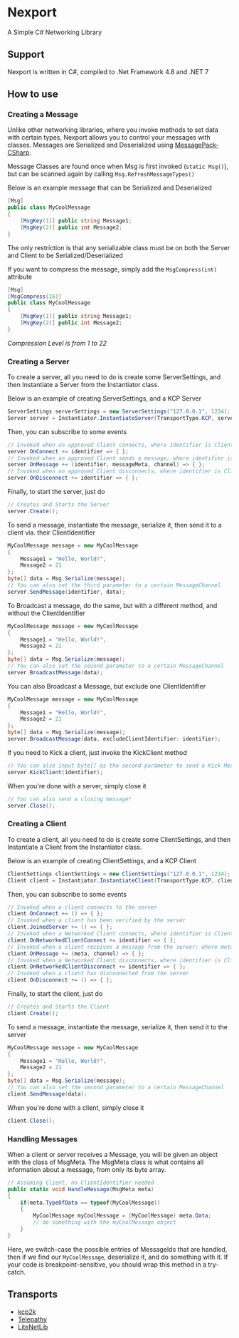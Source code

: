 # Nexport
A Simple C# Networking Library

## Support

Nexport is written in C#, compiled to .Net Framework 4.8 and .NET 7

## How to use

### Creating a Message

Unlike other networking libraries, where you invoke methods to set data with certain types, Nexport allows you to control your messages with classes. Messages are Serialized and Deserialized using [MessagePack-CSharp](https://github.com/neuecc/MessagePack-CSharp).

Message Classes are found once when Msg is first invoked (`static Msg()`), but can be scanned again by calling `Msg.RefreshMessageTypes()`

Below is an example message that can be Serialized and Deserialized

```cs
[Msg]
public class MyCoolMessage
{
    [MsgKey(1)] public string Message1;
    [MsgKey(2)] public int Message2;
}
```

The only restriction is that any serializable class must be on both the Server and Client to be Serialized/Deserialized

If you want to compress the message, simply add the `MsgCompress(int)` attribute

```cs
[Msg]
[MsgCompress(16)]
public class MyCoolMessage
{
    [MsgKey(1)] public string Message1;
    [MsgKey(2)] public int Message2;
}
```

*Compression Level is from 1 to 22*

### Creating a Server

To create a server, all you need to do is create some ServerSettings, and then Instantiate a Server from the Instantiator class.

Below is an example of creating ServerSettings, and a KCP Server

```cs
ServerSettings serverSettings = new ServerSettings("127.0.0.1", 1234);
Server server = Instantiator.InstantiateServer(TransportType.KCP, serverSettings);
```

Then, you can subscribe to some events

```cs
// Invoked when an approved Client connects, where identifier is ClientIdentifier
server.OnConnect += identifier => { };
// Invoked when an approved Client sends a message; where identifier is ClientIdentifier, messageMeta is MsgMeta, and channel is MessageChannel (if available)
server.OnMessage += (identifier, messageMeta, channel) => { };
// Invoked when an approved Client disconnects, where identifier is ClientIdentifier
server.OnDisconnect += identifier => { };
```

Finally, to start the server, just do

```cs
// Creates and Starts the Server
server.Create();
```

To send a message, instantiate the message, serialize it, then send it to a client via. their ClientIdentifier

```cs
MyCoolMessage message = new MyCoolMessage
{
    Message1 = "Hello, World!",
    Message2 = 21
};
byte[] data = Msg.Serialize(message);
// You can also set the third parameter to a certain MessageChannel
server.SendMessage(identifier, data);
```

To Broadcast a message, do the same, but with a different method, and without the ClientIdentifier

```cs
MyCoolMessage message = new MyCoolMessage
{
    Message1 = "Hello, World!",
    Message2 = 21
};
byte[] data = Msg.Serialize(message);
// You can also set the second parameter to a certain MessageChannel
server.BroadcastMessage(data);
```

You can also Broadcast a Message, but exclude one ClientIdentifier

```cs
MyCoolMessage message = new MyCoolMessage
{
    Message1 = "Hello, World!",
    Message2 = 21
};
byte[] data = Msg.Serialize(message);
server.BroadcastMessage(data, excludeClientIdentifier: identifier);
```

If you need to Kick a client, just invoke the KickClient method

```cs
// You can also input byte[] as the second parameter to send a Kick Message
server.KickClient(identifier);
```

When you're done with a server, simply close it

```cs
// You can also send a closing message!
server.Close();
```

### Creating a Client

To create a client, all you need to do is create some ClientSettings, and then Instantiate a Client from the Instantiator class.

Below is an example of creating ClientSettings, and a KCP Client

```cs
ClientSettings clientSettings = new ClientSettings("127.0.0.1", 1234);
Client client = Instantiator.InstantiateClient(TransportType.KCP, clientSettings);
```

Then, you can subscribe to some events

```cs
// Invoked when a client connects to the server
client.OnConnect += () => { };
// Invoked when a client has been verified by the server
client.JoinedServer += () => { };
// Invoked when a Networked Client connects, where identifier is ClientIdentifier
client.OnNetworkedClientConnect += identifier => { };
// Invoked when a client receives a message from the server; where meta is MsgMeta, and channel is MessageChannel
client.OnMessage += (meta, channel) => { };
// Invoked when a Networked Client disconnects, where identifier is ClientIdentifier
client.OnNetworkedClientDisconnect += identifier => { };
// Invoked when a client has disconnected from the server
client.OnDisconnect += () => { };
```

Finally, to start the client, just do

```cs
// Creates and Starts the Client
client.Create();
```

To send a message, instantiate the message, serialize it, then send it to the server

```cs
MyCoolMessage message = new MyCoolMessage
{
    Message1 = "Hello, World!",
    Message2 = 21
};
byte[] data = Msg.Serialize(message);
// You can also set the second parameter to a certain MessageChannel
client.SendMessage(data);
```

When you're done with a client, simply close it

```cs
client.Close();
```

### Handling Messages

When a client or server receives a Message, you will be given an object with the class of MsgMeta. The MsgMeta class is what contains all information about a message, from only its byte array.

```cs
// Assuming Client, no ClientIdentifier needed
public static void HandleMessage(MsgMeta meta)
{
    if(meta.TypeOfData == typeof(MyCoolMessage))
    {
        MyCoolMessage myCoolMessage = (MyCoolMessage) meta.Data;
        // do something with the myCoolMessage object
    }
}
```

Here, we switch-case the possible entries of MessageIds that are handled, then if we find our `MyCoolMessage`, deserialize it, and do something with it. If your code is breakpoint-sensitive, you should wrap this method in a try-catch.

## Transports

+ [kcp2k](https://github.com/vis2k/kcp2k)
+ [Telepathy](https://github.com/vis2k/Telepathy)
+ [LiteNetLib](https://github.com/RevenantX/LiteNetLib)